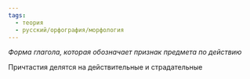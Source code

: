 ```yaml
---
tags:
  - теория
  - русский/орфография/морфология
---
```

*Форма глагола, которая обозначает признак предмета по действию*

Причтастия делятся на действительные и страдательные